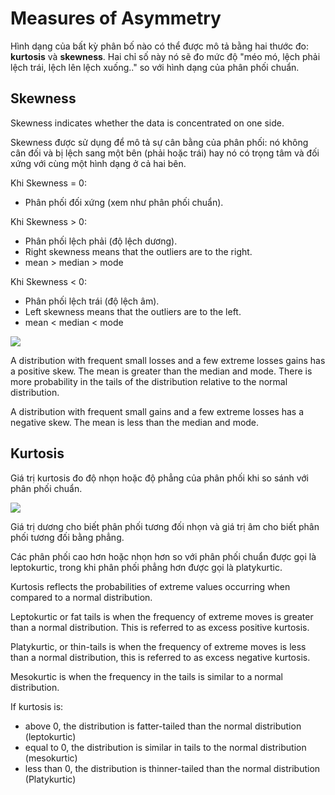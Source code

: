 # Measures of Asymmetry

Hình dạng của bất kỳ phân bố nào có thể được mô tả bằng hai thước đo: **kurtosis** và **skewness**. Hai chỉ số này nó sẽ đo mức độ "méo mó, lệch phải lệch trái, lệch lên lệch xuống.." so với hình dạng của phân phối chuẩn.

## Skewness

Skewness indicates whether the data is concentrated on one side.

Skewness được sử dụng để mô tả sự cân bằng của phân phối: nó không cân đối và bị lệch sang một bên (phải hoặc trái) hay nó có trọng tâm và đối xứng với cùng một hình dạng ở cả hai bên.

Khi Skewness = 0:
- Phân phối đối xứng (xem như phân phối chuẩn).

Khi Skewness > 0: 
- Phân phối lệch phải (độ lệch dương). 
- Right skewness means that the outliers are to the right.
- mean > median > mode

Khi Skewness < 0:
- Phân phối lệch trái (độ lệch âm).
- Left skewness means that the outliers are to the left.
- mean < median < mode

![](https://miro.medium.com/max/1200/1*nj-Ch3AUFmkd0JUSOW_bTQ.jpeg)


A distribution with frequent small losses and a few extreme losses gains has a positive skew. The mean is greater than the median and mode. There is more probability in the tails of the distribution relative to the normal distribution.

A distribution with frequent small gains and a few extreme losses has a negative skew. The mean is less than the median and mode.


## Kurtosis

Giá trị kurtosis đo độ nhọn hoặc độ phẳng của phân phối khi so sánh với phân phối chuẩn.

![](https://phantichspss.com/wp-content/uploads/2021/09/skewkurtosis1.png)

Giá trị dương cho biết phân phối tương đối nhọn và giá trị âm cho biết phân phối tương đối bằng phẳng.

Các phân phối cao hơn hoặc nhọn hơn so với phân phối chuẩn được gọi là leptokurtic, trong khi phân phối phẳng hơn được gọi là platykurtic.

Kurtosis reflects the probabilities of extreme values occurring when compared to a normal distribution.

Leptokurtic or fat tails is when the frequency of extreme moves is greater than a normal distribution. This is referred to as excess positive kurtosis.

Platykurtic, or thin-tails is when the frequency of extreme moves is less than a normal distribution, this is referred to as excess negative kurtosis.

Mesokurtic is when the frequency in the tails is similar to a normal distribution.

If kurtosis is:

- above 0, the distribution is fatter-tailed than the normal distribution (leptokurtic)
- equal to 0, the distribution is similar in tails to the normal distribution (mesokurtic)
- less than 0, the distribution is thinner-tailed than the normal distribution (Platykurtic)